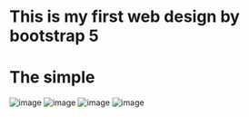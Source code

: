 # This is my first web design by bootstrap 5
# The simple 
![image](https://github.com/Moonkuro101/Web-Design-with-Bootstrap/assets/80922696/793949f1-1dad-4231-b069-e17d0fb908b1)
![image](https://github.com/Moonkuro101/Web-Design-with-Bootstrap/assets/80922696/b5fb143d-aea9-494b-b011-72bbaddc8293)
![image](https://github.com/Moonkuro101/Web-Design-with-Bootstrap/assets/80922696/0b4491e3-fd80-4f4c-9d1f-8134ed05e819)
![image](https://github.com/Moonkuro101/Web-Design-with-Bootstrap/assets/80922696/62f53ad4-486e-4cd9-90f0-1a5e37e1cc0c)


